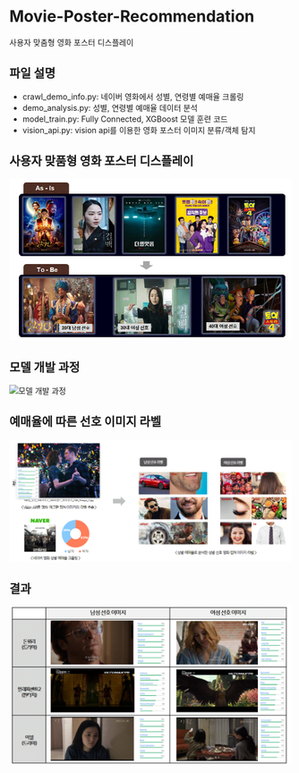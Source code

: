 # Movie-Poster-Recommendation
사용자 맞춤형 영화 포스터 디스플레이

## 파일 설명
- crawl_demo_info.py: 네이버 영화에서 성별, 연령별 예매율 크롤링
- demo_analysis.py: 성별, 연령별 예매율 데이터 분석
- model_train.py: Fully Connected, XGBoost 모델 훈련 코드
- vision_api.py: vision api를 이용한 영화 포스터 이미지 분류/객체 탐지

## 사용자 맞품형 영화 포스터 디스플레이
![기획](/image/asis.png)

## 모델 개발 과정
![모델 개발 과정](/image/mmodel.png)

## 예매율에 따른 선호 이미지 라벨
![성별/연령별 선호 라벨](image/demo.png)

## 결과
![결과](/image/result.png)

